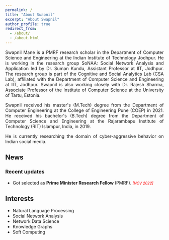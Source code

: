```yaml
---
permalink: /
title: "About Swapnil"
excerpt: "About Swapnil"
author_profile: true
redirect_from: 
  - /about/
  - /about.html
---
```


<p align="justify">
  Swapnil Mane is a <a href="https://cse.iitj.ac.in/index.php/people/phd-students" target="_blank" style="text-decoration:none;">PMRF research scholar</a> in the Department of Computer Science and Engineering at the <a href="https://www.iitj.ac.in/" target="_blank" style="text-decoration:none;">Indian Institute of Technology Jodhpur</a>. He is working in the research group SoNAA: Social Network Analysis and Application led by <a href="http://home.iitj.ac.in/~suman/" target="_blank" style="text-decoration:none;">Dr. Suman Kundu</a>, Assistant Professor at IIT, Jodhpur. The research group is part of the Cognitive and Social Analytics Lab (<a href="https://www.csa-iitj.group/" target="_blank" style="text-decoration:none;">CSA Lab</a>), affiliated with the Department of Computer Science and Engineering at IIT, Jodhpur. Swapnil is also working closely with <a href="https://rajeshsharma.cs.ut.ee/" target="_blank" style="text-decoration:none;">Dr. Rajesh Sharma</a>, Associate Professor of the Institute of Computer Science at the University of Tartu, Estonia. </p>

<p align="justify">
Swapnil received his master's (M.Tech) degree from the Department of Computer Engineering at the College of Engineering Pune (<a href="http://www.coep.org.in/" target="_blank" style="text-decoration:none;">COEP</a>) in 2021. He received his bachelor's (B.Tech) degree from the Department of Computer Science and Engineering at the Rajarambapu Institute of Technology (<a href="https://www.ritindia.edu/" target="_blank" style="text-decoration:none;">RIT</a>) Islampur, India, in 2019.
</p>

<p align="justify">
He is currently researching the domain of cyber-aggressive behavior on Indian social media.  </p>

<div>
  <h2>News</h2>
  <h3>Recent updates</h3>
  <ul>
  <li>
    <p class="notice">
      Got selected as <strong>Prime Minister Research Fellow </strong> (PMRF). 
      <font color="red"><small><i>[NOV 2022]</i></small></font>
    </p>
    </li>
    </ul>
  </div>



<div>
  <h2>Interests</h2>
  <ul>
  <li>Natural Language Processing</li>
  <li>Social Network Analysis</li>
  <li>Network Data Science</li>
  <li>Knowledge Graphs</li>    
  <li>Soft Computing</li>
  </ul>
</div>
